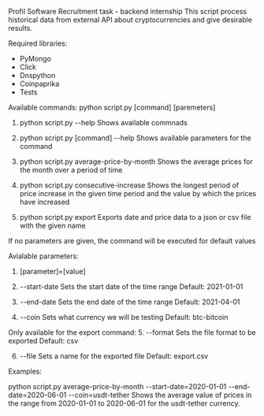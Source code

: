 Profil Software Recruitment task - backend internship
This script process historical data from external API about cryptocurrencies and give desirable results.

Required libraries:
- PyMongo 
- Click 
- Dnspython
- Coinpaprika
- Tests

Available commands:
python script.py [command] [paremeters]

1. python script.py --help
  Shows available commnads
  
2. python script.py [command] --help
  Shows available parameters for the command 
 
3. python script.py average-price-by-month
  Shows the average prices for the month over a period of time

4. python script.py consecutive-increase
  Shows the longest period of price increase in the given time period and the value by which the prices have increased

5. python script.py export
  Exports date and price data to a json or csv file with the given name

If no parameters are given, the command will be executed for default values

Avialable parameters:
1. [parameter]=[value]

2. --start-date
  Sets the start date of the time range
  Default: 2021-01-01
  
3. --end-date
  Sets the end date of the time range
  Default: 2021-04-01
 
4. --coin
  Sets what currency we will be testing
  Default: btc-bitcoin

Only available for the export command:
5. --format
  Sets the file format to be exported
  Default: csv
  
6. --file
  Sets a name for the exported file
  Default: export.csv
  
Examples:

python script.py average-price-by-month --start-date=2020-01-01 --end-date=2020-06-01 --coin=usdt-tether
Shows the average value of prices in the range from 2020-01-01 to 2020-06-01 for the usdt-tether currency.
